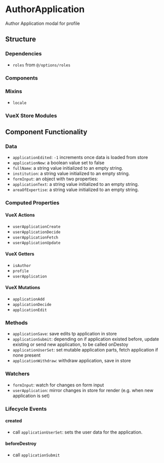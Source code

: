AuthorApplication
===============
Author Application modal for profile 

## Structure

### Dependencies

- `roles` from `@/options/roles`

### Components

### Mixins
- `locale`

### VueX Store Modules

Component Functionality
---------
### Data
- `applicationEdited`: `-1` increments once data is loaded from store
- `applicationNew`: a boolean value set to false
- `fullName`: a string value initialized to an empty string.
- `institution`: a string value initialized to an empty string.
- `formInput`: an object with two properties:
- `applicationText`: a string value initialized to an empty string.
- `areaOfExpertise`: a string value initialized to an empty string.

### Computed Properties
#### VueX Actions
- `userApplicationCreate`
- `userApplicationDecide`
- `userApplicationFetch`
- `userApplicationUpdate`

#### VueX Getters
- `isAuthor`
- `profile`
- `userApplication`

#### VueX Mutations 
- `applicationAdd`
- `applicationDecide`
- `applicationEdit`

### Methods
- `applicationSave`: save edits tp application in store
- `applicationSubmit`: depending on if application existed before, update existing or send new application, to be called onDestoy
- `applicationUserSet`: set mutable application parts, fetch application if none present
- `applicationWithdraw`: withdraw application, save in store


### Watchers
- `formInput`: watch for changes on form input 
- `userApplication`: mirror changes in store for render (e.g. when new application is set)

### Lifecycle Events

#### created
- call `applicationUserSet`: sets the user data for the application.

#### beforeDestroy
- call `applicationSubmit`
